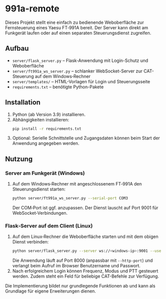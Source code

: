 # 991a-remote

Dieses Projekt stellt eine einfach zu bedienende Weboberfläche zur Fernsteuerung eines Yaesu FT‑991A bereit. Der Server kann direkt am Funkgerät laufen oder auf einen separaten Steuerungsdienst zugreifen.

## Aufbau

- `server/flask_server.py` – Flask-Anwendung mit Login-Schutz und Weboberfläche
- `server/ft991a_ws_server.py` – schlanker WebSocket-Server zur CAT-Steuerung auf dem Windows‑Rechner
- `server/templates/` – HTML-Vorlagen für Login und Steuerungsseite
- `requirements.txt` – benötigte Python-Pakete

## Installation

1. Python (ab Version 3.9) installieren.
2. Abhängigkeiten installieren:
   ```bash
   pip install -r requirements.txt
   ```
3. Optional: Serielle Schnittstelle und Zugangsdaten können beim Start der Anwendung angegeben werden.

## Nutzung

### Server am Funkgerät (Windows)

1. Auf dem Windows‑Rechner mit angeschlossenem FT‑991A den Steuerungsdienst starten:
   ```bash
   python server/ft991a_ws_server.py --serial-port COM3
   ```
   Der COM‑Port ist ggf. anzupassen. Der Dienst lauscht auf Port 9001 für WebSocket‑Verbindungen.

### Flask‑Server auf dem Client (Linux)

1. Auf dem Linux‑Rechner die Weboberfläche starten und mit dem obigen Dienst verbinden:
   ```bash
   python server/flask_server.py --server ws://<windows-ip>:9001 --username admin --password secret
   ```
   Die Anwendung läuft auf Port 8000 (anpassbar mit `--http-port`) und verlangt beim Aufruf im Browser Benutzername und Passwort.
2. Nach erfolgreichem Login können Frequenz, Modus und PTT gesteuert werden. Zudem steht ein Feld für beliebige CAT-Befehle zur Verfügung.

Die Implementierung bildet nur grundlegende Funktionen ab und kann als Grundlage für eigene Erweiterungen dienen.
